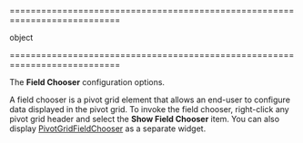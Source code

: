 <!--**
/*-------------------------------------------
    Auto-generated file. Do not modify.
-------------------------------------------

**-->
===========================================================================
<!--type-->object<!--/type-->
===========================================================================

<!--shortDescription-->
The **Field Chooser** configuration options.
<!--/shortDescription-->

<!--fullDescription-->
A field chooser is a pivot grid element that allows an end-user to configure data displayed in the pivot grid. To invoke the field chooser, right-click any pivot grid header and select the **Show Field Chooser** item. You can also display [PivotGridFieldChooser](/Documentation/ApiReference/UI_Widgets/dxPivotGridFieldChooser/) as a separate widget.
<!--/fullDescription-->